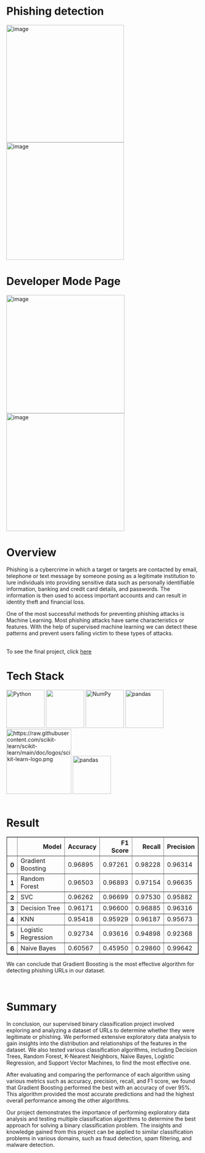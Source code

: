 <h1>Phishing detection</h1>
<img width="308" alt="image" src="https://github.com/scry-monsters/Phishing-Detection/assets/43356852/a486f801-7aea-472a-b7f1-c69d79ffe84e">
<img width="308" alt="image" src="https://github.com/scry-monsters/Phishing-Detection/assets/43356852/89cb5908-39a3-43b2-8ef8-7bd44965ccfd">
<h1>Developer Mode Page</h1>
<img width="310" alt="image" src="https://github.com/scry-monsters/Phishing-Detection/assets/43356852/2c24a659-3d91-48d4-92e2-59c84d67876b">
<img width="309" alt="image" src="https://github.com/scry-monsters/Phishing-Detection/assets/43356852/b685cf1b-2d12-4f30-b3bf-42200018dd76">
<h1>Overview</h1>
<p>Phishing is a cybercrime in which a target or targets are contacted by email, telephone or text message by someone posing as a legitimate institution to lure individuals into providing sensitive data such as personally identifiable information, banking and credit card details, and passwords. The information is then used to access important accounts and can result in identity theft and financial loss.</p>
<p>One of the most successful methods for preventing phishing attacks is Machine Learning. Most phishing attacks have same characteristics or features. With the help of supervised machine learning we can detect these patterns and prevent users falling victim to these types of attacks.</p>
</br>
To see the final project, click <a href="http://scrym.pythonanywhere.com/">here</a>
</br>
<h1>Tech Stack</h1>
<a href="https://www.python.org/" title="Python" rel="nofollow"><img src="https://github.com/get-icon/geticon/raw/master/icons/python.svg" alt="Python" width="100px" height="100px" style="max-width: 100%;"></a>
<a href="https://matplotlib.org/" rel="nofollow"><img src="https://camo.githubusercontent.com/e697b78d800b99e49d5220298ca5b72e74d31a7285bc0cc2615a9a104ab7e766/68747470733a2f2f75706c6f61642e77696b696d656469612e6f72672f77696b6970656469612f636f6d6d6f6e732f382f38342f4d6174706c6f746c69625f69636f6e2e737667" width="100" data-canonical-src="https://upload.wikimedia.org/wikipedia/commons/8/84/Matplotlib_icon.svg" style="max-width: 100%;"></a>
<a href="https://numpy.org/" title="NumPy" rel="nofollow"><img src="https://github.com/get-icon/geticon/raw/master/icons/numpy-icon.svg" alt="NumPy" width="100px" height="100px" style="max-width: 100%;"></a>
<a href="https://pandas.pydata.org/" title="pandas" rel="nofollow"><img src="https://github.com/get-icon/geticon/raw/master/icons/pandas-icon.svg" alt="pandas" width="100px" height="100px" style="max-width: 100%;"></a>
<a href="https://scikit-learn.org/" rel="nofollow"><img alt="https://raw.githubusercontent.com/scikit-learn/scikit-learn/main/doc/logos/scikit-learn-logo.png" src="https://raw.githubusercontent.com/scikit-learn/scikit-learn/main/doc/logos/scikit-learn-logo.png" width="170px" style="max-width: 100%;"></a>
<a href="https://flask.palletsprojects.com/en/2.2.x/" title="flask" rel="nofollow"><img src="https://github.com/get-icon/geticon/raw/master/icons/flask.svg" alt="pandas" width="100px" height="100px" style="max-width: 100%;"></a>
</br>
</br>
<h1>Result</h1>
<table border="1" class="dataframe">
  <thead>
    <tr style="text-align:right">
      <th></th>
      <th>Model</th>
      <th>Accuracy</th>
      <th>F1 Score</th>
      <th>Recall</th>
      <th>Precision</th>
    </tr>
  </thead>
  <tbody>
    <tr>
      <th>0</th>
      <td>Gradient Boosting</td>
      <td>0.96895</td>
      <td>0.97261</td>
      <td>0.98228</td>
      <td>0.96314</td>
    </tr>
    <tr>
      <th>1</th>
      <td>Random Forest</td>
      <td>0.96503</td>
      <td>0.96893</td>
      <td>0.97154</td>
      <td>0.96635</td>
    </tr>
    <tr>
      <th>2</th>
      <td>SVC</td>
      <td>0.96262</td>
      <td>0.96699</td>
      <td>0.97530</td>
      <td>0.95882</td>
    </tr>
    <tr>
      <th>3</th>
      <td>Decision Tree</td>
      <td>0.96171</td>
      <td>0.96600</td>
      <td>0.96885</td>
      <td>0.96316</td>
    </tr>
    <tr>
      <th>4</th>
      <td>KNN</td>
      <td>0.95418</td>
      <td>0.95929</td>
      <td>0.96187</td>
      <td>0.95673</td>
    </tr>
    <tr>
      <th>5</th>
      <td>Logistic Regression</td>
      <td>0.92734</td>
      <td>0.93616</td>
      <td>0.94898</td>
      <td>0.92368</td>
    </tr>
    <tr>
      <th>6</th>
      <td>Naive Bayes</td>
      <td>0.60567</td>
      <td>0.45950</td>
      <td>0.29860</td>
      <td>0.99642</td>
    </tr>
  </tbody>
</table>
<p>We can conclude that Gradient Boosting is the most effective algorithm for detecting phishing URLs in our dataset. </p>
</br>
<h1>Summary</h1>
<p>In conclusion, our supervised binary classification project involved exploring and analyzing a dataset of URLs to determine whether they were legitimate or phishing. We performed extensive exploratory data analysis to gain insights into the distribution and relationships of the features in the dataset. We also tested various classification algorithms, including Decision Trees, Random Forest, K-Nearest Neighbors, Naive Bayes, Logistic Regression, and Support Vector Machines, to find the most effective one.

After evaluating and comparing the performance of each algorithm using various metrics such as accuracy, precision, recall, and F1 score, we found that Gradient Boosting performed the best with an accuracy of over 95%. This algorithm provided the most accurate predictions and had the highest overall performance among the other algorithms.

Our project demonstrates the importance of performing exploratory data analysis and testing multiple classification algorithms to determine the best approach for solving a binary classification problem. The insights and knowledge gained from this project can be applied to similar classification problems in various domains, such as fraud detection, spam filtering, and malware detection.</p>
